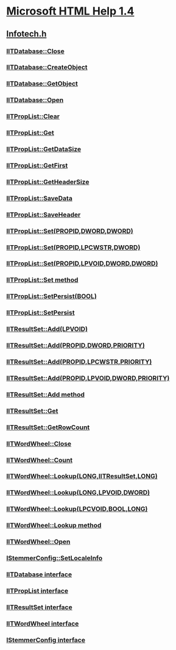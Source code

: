 # [Microsoft HTML Help 1.4](../_htmlhelp/index.md)
## [Infotech.h](index.md)
### [IITDatabase::Close](../infotech/nf-infotech-iitdatabase-close.md)
### [IITDatabase::CreateObject](../infotech/nf-infotech-iitdatabase-createobject.md)
### [IITDatabase::GetObject](../infotech/nf-infotech-iitdatabase-getobject.md)
### [IITDatabase::Open](../infotech/nf-infotech-iitdatabase-open.md)
### [IITPropList::Clear](../infotech/nf-infotech-iitproplist-clear.md)
### [IITPropList::Get](../infotech/nf-infotech-iitproplist-get.md)
### [IITPropList::GetDataSize](../infotech/nf-infotech-iitproplist-getdatasize.md)
### [IITPropList::GetFirst](../infotech/nf-infotech-iitproplist-getfirst.md)
### [IITPropList::GetHeaderSize](../infotech/nf-infotech-iitproplist-getheadersize.md)
### [IITPropList::SaveData](../infotech/nf-infotech-iitproplist-savedata.md)
### [IITPropList::SaveHeader](../infotech/nf-infotech-iitproplist-saveheader.md)
### [IITPropList::Set(PROPID,DWORD,DWORD)](../infotech/nf-infotech-iitproplist-set(propid,dword,dword).md)
### [IITPropList::Set(PROPID,LPCWSTR,DWORD)](../infotech/nf-infotech-iitproplist-set(propid,lpcwstr,dword).md)
### [IITPropList::Set(PROPID,LPVOID,DWORD,DWORD)](../infotech/nf-infotech-iitproplist-set(propid,lpvoid,dword,dword).md)
### [IITPropList::Set method](../infotech/nf-infotech-iitproplist-set.md)
### [IITPropList::SetPersist(BOOL)](../infotech/nf-infotech-iitproplist-setpersist(bool).md)
### [IITPropList::SetPersist](../infotech/nf-infotech-iitproplist-setpersist.md)
### [IITResultSet::Add(LPVOID)](../infotech/nf-infotech-iitresultset-add(lpvoid).md)
### [IITResultSet::Add(PROPID,DWORD,PRIORITY)](../infotech/nf-infotech-iitresultset-add(propid,dword,priority).md)
### [IITResultSet::Add(PROPID,LPCWSTR,PRIORITY)](../infotech/nf-infotech-iitresultset-add(propid,lpcwstr,priority).md)
### [IITResultSet::Add(PROPID,LPVOID,DWORD,PRIORITY)](../infotech/nf-infotech-iitresultset-add(propid,lpvoid,dword,priority).md)
### [IITResultSet::Add method](../infotech/nf-infotech-iitresultset-add.md)
### [IITResultSet::Get](../infotech/nf-infotech-iitresultset-get.md)
### [IITResultSet::GetRowCount](../infotech/nf-infotech-iitresultset-getrowcount.md)
### [IITWordWheel::Close](../infotech/nf-infotech-iitwordwheel-close.md)
### [IITWordWheel::Count](../infotech/nf-infotech-iitwordwheel-count.md)
### [IITWordWheel::Lookup(LONG,IITResultSet,LONG)](../infotech/nf-infotech-iitwordwheel-lookup(long,iitresultset,long).md)
### [IITWordWheel::Lookup(LONG,LPVOID,DWORD)](../infotech/nf-infotech-iitwordwheel-lookup(long,lpvoid,dword).md)
### [IITWordWheel::Lookup(LPCVOID,BOOL,LONG)](../infotech/nf-infotech-iitwordwheel-lookup(lpcvoid,bool,long).md)
### [IITWordWheel::Lookup method](../infotech/nf-infotech-iitwordwheel-lookup.md)
### [IITWordWheel::Open](../infotech/nf-infotech-iitwordwheel-open.md)
### [IStemmerConfig::SetLocaleInfo](../infotech/nf-infotech-istemmerconfig-setlocaleinfo.md)
### [IITDatabase interface](../infotech/nn-infotech-iitdatabase.md)
### [IITPropList interface](../infotech/nn-infotech-iitproplist.md)
### [IITResultSet interface](../infotech/nn-infotech-iitresultset.md)
### [IITWordWheel interface](../infotech/nn-infotech-iitwordwheel.md)
### [IStemmerConfig interface](../infotech/nn-infotech-istemmerconfig.md)
